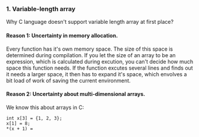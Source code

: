 ### 1. Variable-length array

Why C language doesn't support variable length array at first place? 

#### Reason 1: Uncertainty in memory allocation.
Every function has it's own memory space. The size of this space is determined during compilation. If you let the size of an array to be an expression, which is calculated during excution, you can't decide how much space this function needs. If the function excutes several lines and finds out it needs a larger space, it then has to expand it's space, which envolves a bit load of work of saving the current environment.

#### Reason 2: Uncertainty about multi-dimensional arrays.
We know this about arrays in C:
```(C)
int x[3] = {1, 2, 3};
x[1] = 8;
*(x + 1) = 
```
